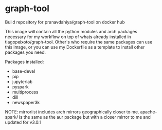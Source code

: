 # graph-tool
Build repository for pranavdahiya/graph-tool on docker hub

This image will contain all the python modules and arch packages necessary for my workflow on top of whats already installed in tiagopeixoto/graph-tool. Other's who require the same packages can use this image, or you can use my Dockerfile as a template to install other packages you need.

Packages installed:
* base-devel
* pip
* jupyterlab
* pyspark
* multiprocess
* dill
* newspaper3k

NOTE: mirrorlist includes arch mirrors geographically closer to me. apache-spark/ is the same as the aur package but with a closer mirror to me and updated for v3.0.1
